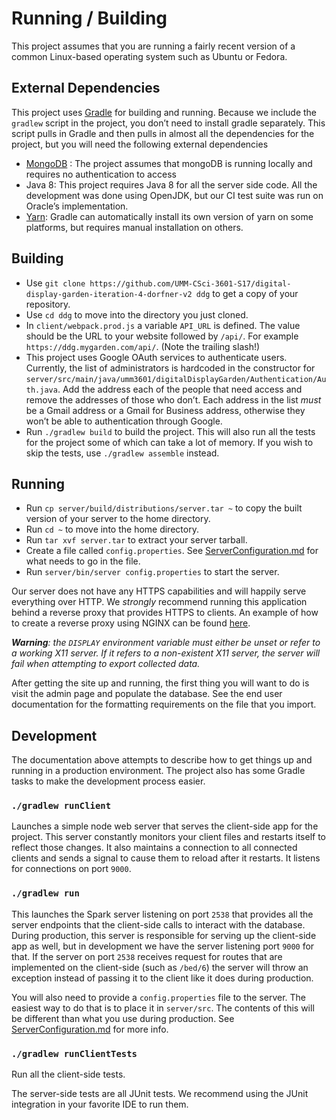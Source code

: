 # Running / Building
This project assumes that you are running a fairly recent version of a common
Linux-based operating system such as Ubuntu or Fedora.

## External Dependencies
This project uses [Gradle](https://gradle.org/) for building and running. Because we include
the `gradlew` script in the project, you don’t need to install gradle separately. This script
 pulls in Gradle and then pulls in almost all the dependencies for the project, but
you will need the following external dependencies

- [MongoDB](https://www.mongodb.com/) : The project assumes that mongoDB is running locally and requires
  no authentication to access
- Java 8: This project requires Java 8 for all the server side code. All the development
  was done using OpenJDK, but our CI test suite was run on Oracle’s implementation.
- [Yarn](https://yarnpkg.com/en/): Gradle can automatically install its own version of yarn on some platforms,
  but requires manual installation on others.

## Building

- Use `git clone https://github.com/UMM-CSci-3601-S17/digital-display-garden-iteration-4-dorfner-v2 ddg` to
  get a copy of your repository.
- Use `cd ddg` to move into the directory you just cloned.
- In `client/webpack.prod.js` a variable `API_URL` is defined. The value should be the URL to your website
  followed by `/api/`. For example `https://ddg.mygarden.com/api/`. (Note the trailing slash!)
- This project uses Google OAuth services to authenticate users. Currently, the list of administrators is
   hardcoded in the constructor for 
   `server/src/main/java/umm3601/digitalDisplayGarden/Authentication/Auth.java`. 
   Add the address each of the people that need access and remove the addresses of those who don’t. Each
   address in the list _must_ be a Gmail address or a Gmail for Business address, otherwise they won’t be
   able to authentication through Google.
- Run `./gradlew build` to build the project. This will also run all the tests for the project some of
  which can take a lot of memory. If you wish to skip the tests, use `./gradlew assemble` instead.

## Running
- Run `cp server/build/distributions/server.tar ~` to copy the built version of your server to the home directory.
- Run `cd ~` to move into the home directory.
- Run `tar xvf server.tar` to extract your server tarball.
- Create a file called `config.properties`. See [ServerConfiguration.md](./ServerConfiguration.md) for what needs to go in the file. 
- Run `server/bin/server config.properties` to start the server. 

Our server does not have any HTTPS capabilities and will happily serve everything over HTTP. 
We _strongly_ recommend running this application behind a reverse proxy that provides HTTPS 
to clients. An example of how to create a reverse proxy using NGINX can be found [here](./Https.md).

_**Warning**: the `DISPLAY` environment variable must either be unset or refer to a working X11 server. 
If it refers to a non-existent X11 server, the server will fail when attempting to export
collected data._

After getting the site up and running, the first thing you will want to do is visit the admin
page and populate the database. See the end user documentation for the formatting requirements
on the file that you import.

## Development
The documentation above attempts to describe how to get things up and running in a production environment.
The project also has some Gradle tasks to make the development process easier.

### `./gradlew runClient`

Launches a simple node web server that serves the client-side app for the project. This server constantly 
monitors your client files and restarts itself to reflect those changes. It also maintains a connection to 
all connected clients and sends a signal to cause them to reload after it restarts. It listens for connections
on port `9000`. 

### `./gradlew run`

This launches the Spark server listening on port `2538` that provides all the server endpoints that
the client-side calls to interact with the database. During production, this server is responsible
for serving up the client-side app as well, but in development we have the server listening port `9000`
for that. If the server on port `2538` receives request for routes that are implemented on the
client-side (such as `/bed/6`) the server will throw an exception instead of passing it to the
client like it does during production. 

You will also need to provide a `config.properties` file to the server. The easiest way to do that is
to place it in `server/src`. The contents of this will be different than what you use during production.
See [ServerConfiguration.md](./ServerConfiguration.md) for more info.

### `./gradlew runClientTests`

Run all the client-side tests.

The server-side tests are all JUnit tests. We recommend
using the JUnit integration in your favorite IDE to run them.